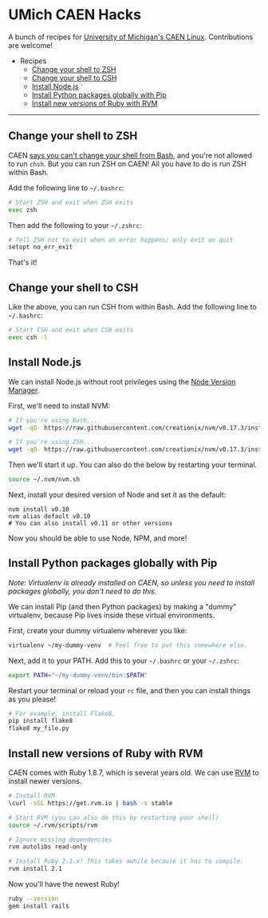 UMich CAEN Hacks
================

A bunch of recipes for [University of Michigan's CAEN Linux](http://caen.engin.umich.edu/faqs/linux). Contributions are welcome!

* Recipes
  * [Change your shell to ZSH](#change-your-shell-to-zsh)
  * [Change your shell to CSH](#change-your-shell-to-csh)
  * [Install Node.js](#install-nodejs)
  * [Install Python packages globally with Pip](#install-python-packages-globally-with-pip)
  * [Install new versions of Ruby with RVM](#install-new-versions-of-ruby-with-rvm)


************


Change your shell to ZSH
------------------------

CAEN [says you can't change your shell from Bash](http://caen.engin.umich.edu/faqs/linux#switchshell), and you're not allowed to run `chsh`. But you can run ZSH on CAEN! All you have to do is run ZSH within Bash.

Add the following line to `~/.bashrc`:

```bash
# Start ZSH and exit when ZSH exits
exec zsh
```

Then add the following to your `~/.zshrc`:

```sh
# Tell ZSH not to exit when an error happens; only exit on quit
setopt no_err_exit
```

That's it!

Change your shell to CSH
------------------------

Like the above, you can run CSH from within Bash. Add the following line to `~/.bashrc`:


```bash
# Start CSH and exit when CSH exits
exec csh -l
```

Install Node.js
---------------

We can install Node.js without root privileges using the [Node Version Manager](https://github.com/creationix/nvm).

First, we'll need to install NVM:

```sh
# If you're using Bash...
wget -qO- https://raw.githubusercontent.com/creationix/nvm/v0.17.3/install.sh | bash

# If you're using ZSH...
wget -qO- https://raw.githubusercontent.com/creationix/nvm/v0.17.3/install.sh | PROFILE=~/.zshrc bash
```

Then we'll start it up. You can also do the below by restarting your terminal.

```sh
source ~/.nvm/nvm.sh
```

Next, install your desired version of Node and set it as the default:

```
nvm install v0.10
nvm alias default v0.10
# You can also install v0.11 or other versions
```

Now you should be able to use Node, NPM, and more!

Install Python packages globally with Pip
-----------------------------------------

*Note: Virtualenv is already installed on CAEN, so unless you need to install packages globally, you don't need to do this.*

We can install Pip (and then Python packages) by making a "dummy" virtualenv, because Pip lives inside these virtual environments.

First, create your dummy virtualenv wherever you like:

```sh
virtualenv ~/my-dummy-venv  # Feel free to put this somewhere else.
```

Next, add it to your PATH. Add this to your `~/.bashrc` or your `~/.zshrc`:

```sh
export PATH="~/my-dummy-venv/bin:$PATH"
```

Restart your terminal or reload your `rc` file, and then you can install things as you please!

```sh
# For example, install Flake8.
pip install flake8
flake8 my_file.py
```

Install new versions of Ruby with RVM
-------------------------------------

CAEN comes with Ruby 1.8.7, which is several years old. We can use [RVM](http://rvm.io/) to install newer versions.

```sh
# Install RVM
\curl -sSL https://get.rvm.io | bash -s stable

# Start RVM (you can also do this by restarting your shell)
source ~/.rvm/scripts/rvm

# Ignore missing dependencies
rvm autolibs read-only

# Install Ruby 2.1.x! This takes awhile because it has to compile.
rvm install 2.1
```

Now you'll have the newest Ruby!

```sh
ruby --version
gem install rails
```

